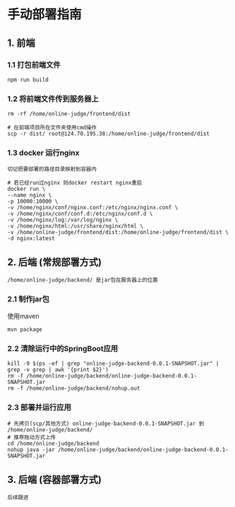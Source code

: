 # 手动部署指南
## 1. 前端
### 1.1 打包前端文件
```npm
npm run build
```
### 1.2 将前端文件传到服务器上
```shell
rm -rf /home/online-judge/frontend/dist
```

```shell
# 在前端项目所在文件夹使用cmd操作
scp -r dist/ root@124.70.195.38:/home/online-judge/frontend/dist
```

### 1.3 docker 运行nginx  
`切记把要部署的路径目录映射到容器内`
```shell
# 若已经run过nginx 则docker restart nginx重启
docker run \
--name nginx \
-p 10000:10000 \
-v /home/nginx/conf/nginx.conf:/etc/nginx/nginx.conf \
-v /home/nginx/conf/conf.d:/etc/nginx/conf.d \
-v /home/nginx/log:/var/log/nginx \
-v /home/nginx/html:/usr/share/nginx/html \
-v /home/online-judge/frontend/dist:/home/online-judge/frontend/dist \
-d nginx:latest
```

## 2. 后端 (常规部署方式)
`/home/online-judge/backend/ 是jar包在服务器上的位置`
### 2.1 制作jar包
使用maven
```maven
mvn package
```

### 2.2 清除运行中的SpringBoot应用
```shell
kill -9 $(ps -ef | grep "online-judge-backend-0.0.1-SNAPSHOT.jar" | grep -v grep | awk '{print $2}')
rm -f /home/online-judge/backend/online-judge-backend-0.0.1-SNAPSHOT.jar
rm -f /home/online-judge/backend/nohup.out
```

### 2.3 部署并运行应用
```shell
# 先拷贝(scp/其他方式) online-judge-backend-0.0.1-SNAPSHOT.jar 到 /home/online-judge/backend/
# 推荐拖动方式上传
cd /home/online-judge/backend
nohup java -jar /home/online-judge/backend/online-judge-backend-0.0.1-SNAPSHOT.jar
```

## 3. 后端 (容器部署方式)
`后续跟进`